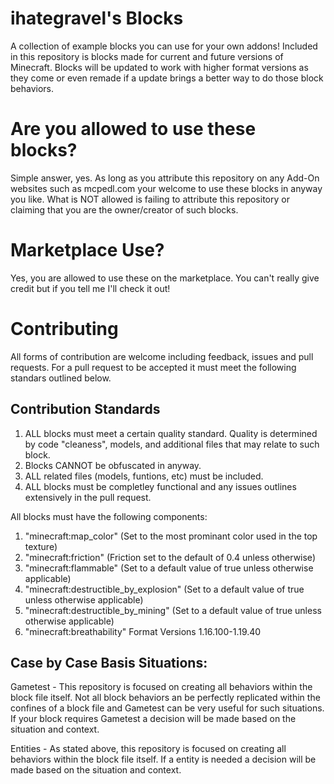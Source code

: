 # ihategravel's Blocks

A collection of example blocks you can use for your own addons! Included in this repository is blocks made for current and future versions of Minecraft. Blocks will be updated to work with higher format versions as they come or even remade if a update brings a better way to do those block behaviors. 

# Are you allowed to use these blocks?
Simple answer, yes. As long as you attribute this repository on any Add-On websites such as mcpedl.com your welcome to use these blocks in anyway you like. What is NOT allowed is failing to attribute this repository or claiming that you are the owner/creator of such blocks.  

# Marketplace Use?
Yes, you are allowed to use these on the marketplace. You can't really give credit but if you tell me I'll check it out!

# Contributing
All forms of contribution are welcome including feedback, issues and pull requests. For a pull request to be accepted it must meet the following standars outlined below.

## Contribution Standards

1. ALL blocks must meet a certain quality standard. Quality is determined by code "cleaness", models, and additional files that may relate to such block.
2. Blocks CANNOT be obfuscated in anyway.
3. ALL related files (models, funtions, etc) must be included.
4. ALL blocks must be completley functional and any issues outlines extensively in the pull request.

All blocks must have the following components:
1. "minecraft:map_color" (Set to the most prominant color used in the top texture)
2. "minecraft:friction" (Friction set to the default of 0.4 unless otherwise)
3. "minecraft:flammable" (Set to a default value of true unless otherwise applicable)
4. "minecraft:destructible_by_explosion" (Set to a default value of true unless otherwise applicable)
5. "minecraft:destructible_by_mining" (Set to a default value of true unless otherwise applicable)
6. "minecraft:breathability" Format Versions 1.16.100-1.19.40

## Case by Case Basis Situations:

Gametest - This repository is focused on creating all behaviors within the block file itself. Not all block behaviors an be perfectly replicated within the confines of a block file and Gametest can be very useful for such situations. If your block requires Gametest a decision will be made based on the situation and context.

Entities - As stated above, this repository is focused on creating all behaviors within the block file itself. If a entity is needed a decision will be made based on the situation and context.


